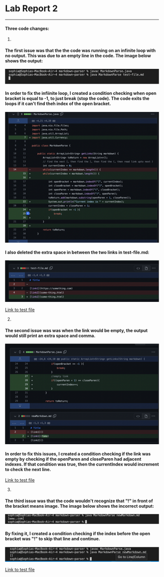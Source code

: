 # Lab Report 2
---
#### Three code changes:

1.


#### The first issue was that the the code was running on an infinite loop with no output. This was due to an empty line in the code. The image below shows the output:

![Image](nooutput.png)

#### In order to fix the infiinite loop, I created a condition checking when open bracket is equal to -1, to just break (stop the code). The code exits the loops if it can't find theh index of the open bracket.

![Image](commit1.png)

#### I also deleted the extra space in between the two links in test-file.md:

![Image](commit2.png)

[Link to test file](https://github.com/sophiaashraf/markdown-parser/commit/e64d7ec268d4cffc10c149765d3048fc5537fa03)

 2. 
 
 
#### The second issue was was when the link would be empty, the output would still print an extra space and comma. 

![Image](commit3.png)

#### In order to fix this issues, I created a condition checking if the link was empty by checking if the openParen and closeParen had adjacent indexes. If that condition was true, then the currentIndex would increment to check the next line. 

[Link to test file](https://github.com/sophiaashraf/markdown-parser/commit/b1aaf009e2d58ddd617767cf59adb8554ba8e187)

3.




#### The third issue was that the code wouldn't recognize that "!" in front of the bracket means image. The image below shows the incorrect output:


![Image](wrong.png)


#### By fixing it, I created a condition checking if the index before the open bracket was "!" to skip that line and continue. 

![Image](right.png)

[Link to test file]()
